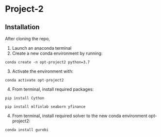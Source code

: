 # Project-2

## Installation

After cloning the repo,

1. Launch an anaconda terminal
2. Create a new conda environment by running:

`conda create -n opt-project2 python=3.7`

3. Activate the environment with:

`conda activate opt-project2`

4. From terminal, install required packages:

`pip install Cython`

`pip install mlfinlab seaborn yfinance`

4. From terminal, install required solver to the new conda environment opt-project2:

`conda install gurobi`